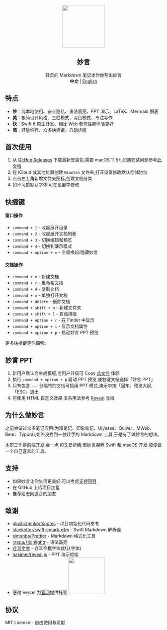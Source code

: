 <p align="center">
    <div align="center"><img src=https://gw.alipayobjects.com/zos/k/t0/43.png width=138/></div>
    <h2 align="center">妙言</h2>
    <div align="center">轻灵的 Markdown 笔记本伴你写出妙言</div>
    <div align="center"><strong>中文</strong> | <a href="https://github.com/tw93/MiaoYan">English</a></div>
</p>

## 特点

- **妙**：纯本地使用、安全隐私、语法高亮、PPT 演示、LaTeX、Mermaid 图表
- **美**：极简设计风格、三栏模式、深色模式、专注写作
- **快**：Swift 6 原生开发、相比 Web 套壳性能体验更好
- **简**：轻量纯粹、众多快捷键、自动排版

## 首次使用

1. 从 <a href="https://github.com/tw93/MiaoYan/releases" target="_blank">GitHub Releases</a> 下载最新安装包,需要 macOS 11.5+,如遇安装问题参考[此文档](https://zhuanlan.zhihu.com/p/135948430)
2. 在 iCloud 或其他位置创建 `MiaoYan` 文件夹,打开设置修改默认存储地址
3. 点击左上角新增文件夹图标,创建文档分类
4. 如不习惯默认字体,可在设置中修改

## 快捷键

#### 窗口操作

- `command + 1` - 收起展开目录
- `command + 2` - 收起展开文档列表
- `command + 3` - 切换编辑和预览
- `command + 4` - 切换到演示模式
- `command + option + m` - 全局唤起/隐藏妙言

#### 文档操作

- `command + n` - 新建文档
- `command + r` - 重命名文档
- `command + d` - 复制文档
- `command + o` - 单独打开文档
- `command + delete` - 删除文档
- `command + shift + n` - 新建文件夹
- `command + shift + l` - 自动排版
- `command + option + r` - 在 Finder 中显示
- `command + option + i` - 显示文档属性
- `command + option + p` - 启动妙言 PPT 预览

更多快捷键等你探索。

## 妙言 PPT

1. 新用户默认会生成模版,老用户升级可 Copy [此文件](https://raw.githubusercontent.com/tw93/MiaoYan/master/Resources/Initial/%E5%A6%99%E8%A8%80%20PPT.md) 体验
2. 执行 `command + option + p` 启动 PPT 预览,或右键文档选择「妙言 PPT」
3. 只有包含 `---` 分隔符的文档可启用 PPT 模式,演示中按「回车」预览大纲,「ESC」退出
4. 可使用 HTML 自定义效果,复杂用法参考 [Reveal](https://revealjs.com/markdown/) 文档

## 为什么做妙言

之前尝试过众多笔记应用(为知笔记、印象笔记、Ulysses、Quiver、MWeb、Bear、Typora),始终没找到一款趁手的 Markdown 工具,于是有了做妙言的想法。

本职工作是前端开发,会一点 iOS,爱折腾,借妙言探索 Swift 和 macOS 开发,顺便做一个自己喜欢的工具。

## 支持

- 如果妙言让你生活更美好,可以考虑[支持项目](https://miaoyan.app/cats.html)
- 在 GitHub 上给项目加星
- 推荐给志同道合的朋友

## 致谢

- <a href="https://github.com/glushchenko/fsnotes" target="_blank">glushchenko/fsnotes</a> - 项目初始化代码参考
- <a href="https://github.com/stackotter/swift-cmark-gfm" target="_blank">stackotter/swift-cmark-gfm</a> - Swift Markdown 解析器
- <a href="https://github.com/simonbs/Prettier" target="_blank">simonbs/Prettier</a> - Markdown 格式化工具
- <a href="https://github.com/raspu/Highlightr" target="_blank">raspu/Highlightr</a> - 语法高亮
- <a href="https://tsanger.cn/product" target="_blank">仓耳字库</a> - 仓耳今楷字体(默认字体)
- <a href="https://github.com/hakimel/reveal.js" target="_blank">hakimel/reveal.js</a> - PPT 演示框架
- 感谢 Vercel 为[官网](https://miaoyan.app/)提供托管
    <a href="https://vercel.com?utm_source=tw93&utm_campaign=oss"><img
        src=https://gw.alipayobjects.com/zos/k/wr/powered-by-vercel.svg
        width="118px"/></a>

## 协议

MIT License - 自由使用与贡献
